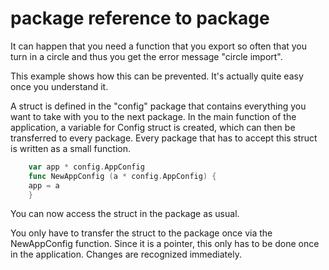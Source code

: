 # package reference to package

It can happen that you need a function that you export so often that you turn in a circle and
thus you get the error message "circle import".

This example shows how this can be prevented. It's actually quite easy once you understand it.

A struct is defined in the "config" package that contains everything you want to take with you to the next package.
In the main function of the application, a variable for Config struct is created, which can then be transferred to every package.
Every package that has to accept this struct is written as a small function.

```go
    var app * config.AppConfig
    func NewAppConfig (a * config.AppConfig) {
    app = a
    }
```

You can now access the struct in the package as usual.

You only have to transfer the struct to the package once via the NewAppConfig function.
Since it is a pointer, this only has to be done once in the application. Changes are recognized immediately.
